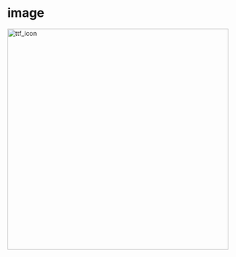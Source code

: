 # image

<img width="502" alt="ttf_icon" src="https://user-images.githubusercontent.com/29950288/93483792-2574ff80-f93c-11ea-9af1-a4c3557eb587.png">
